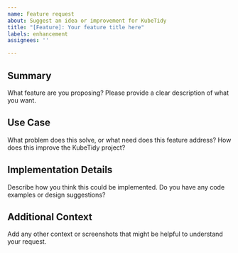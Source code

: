 ```yaml
---
name: Feature request
about: Suggest an idea or improvement for KubeTidy
title: "[Feature]: Your feature title here"
labels: enhancement
assignees: ''

---
```


## Summary

What feature are you proposing? Please provide a clear description of what you want.

## Use Case

What problem does this solve, or what need does this feature address? How does this improve the KubeTidy project?

## Implementation Details

Describe how you think this could be implemented. Do you have any code examples or design suggestions?

## Additional Context

Add any other context or screenshots that might be helpful to understand your request.
